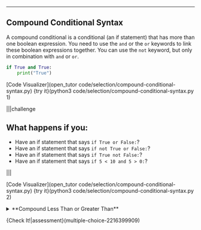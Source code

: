 ----------

## Compound Conditional Syntax

A compound conditional is a conditional (an if statement) that has more than one boolean expression. You need to use the `and` or the `or` keywords to link these boolean expressions together. You can use the `not` keyword, but only in combination with `and` or `or`.

```python
if True and True:
    print("True")
```

[Code Visualizer](open_tutor code/selection/compound-conditional-syntax.py)
{try it}(python3 code/selection/compound-conditional-syntax.py 1)

|||challenge
## What happens if you:
* Have an if statement that says `if True or False:`?
* Have an if statement that says `if not True or False:`?
* Have an if statement that says `if True not False:`?
* Have an if statement that says `if 5 < 10 and 5 > 0:`?

|||

[Code Visualizer](open_tutor code/selection/compound-conditional-syntax.py)
{try it}(python3 code/selection/compound-conditional-syntax.py 2)

<details><summary>**Compound Less Than or Greater Than**</summary>This is Python specific syntax, but it is possible to combine a compound conditional to look like something from a math class. Imagine you have a variable `a` with the value of `5`. You can rewrite `a < 10 and a > 0` to be `0 < a < 10`.</details>

{Check It!|assessment}(multiple-choice-2216399909)

